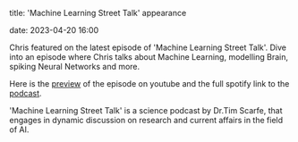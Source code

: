 title: 'Machine Learning Street Talk' appearance

date: 2023-04-20 16:00

Chris featured on the latest episode of 'Machine Learning Street Talk'. Dive into an episode  where Chris talks about Machine Learning, modelling Brain, spiking Neural Networks and more. 

Here is the [preview](https://www.youtube.com/watch?v=c6P4jqn7dpM) of the episode on youtube and the full spotify link to the [podcast](https://open.spotify.com/episode/421BieT1nEHxw0LfQQE0lG?si=h9ZTEOriTI-EY8zPzw5tUQ).

'Machine Learning Street Talk' is a science podcast by Dr.Tim Scarfe, that engages in dynamic discussion on research and current affairs in the field of AI. 
